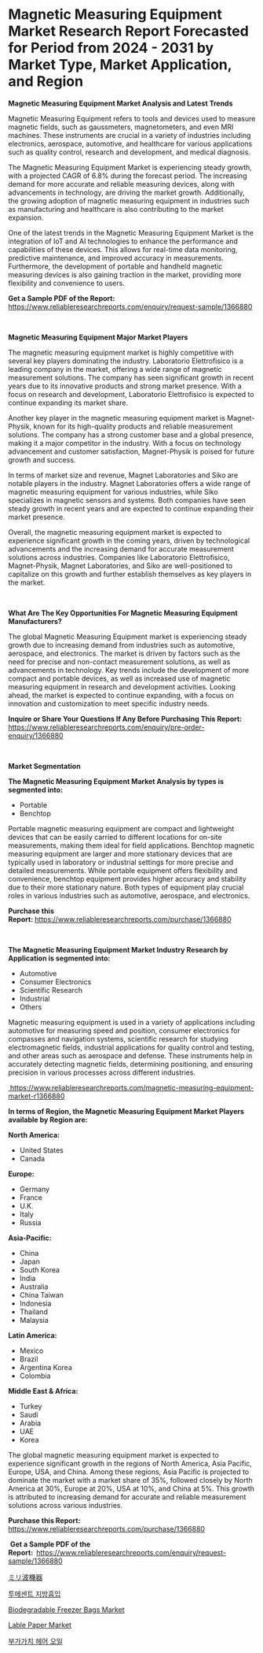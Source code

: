 <p><h1>Magnetic Measuring Equipment Market Research Report Forecasted for Period from 2024 -  2031 by Market Type, Market Application, and Region</h1></p><p><strong>Magnetic Measuring Equipment Market Analysis and Latest Trends</strong></p>
<p><p>Magnetic Measuring Equipment refers to tools and devices used to measure magnetic fields, such as gaussmeters, magnetometers, and even MRI machines. These instruments are crucial in a variety of industries including electronics, aerospace, automotive, and healthcare for various applications such as quality control, research and development, and medical diagnosis.</p><p>The Magnetic Measuring Equipment Market is experiencing steady growth, with a projected CAGR of 6.8% during the forecast period. The increasing demand for more accurate and reliable measuring devices, along with advancements in technology, are driving the market growth. Additionally, the growing adoption of magnetic measuring equipment in industries such as manufacturing and healthcare is also contributing to the market expansion.</p><p>One of the latest trends in the Magnetic Measuring Equipment Market is the integration of IoT and AI technologies to enhance the performance and capabilities of these devices. This allows for real-time data monitoring, predictive maintenance, and improved accuracy in measurements. Furthermore, the development of portable and handheld magnetic measuring devices is also gaining traction in the market, providing more flexibility and convenience to users.</p></p>
<p><strong>Get a Sample PDF of the Report:&nbsp;</strong> <a href="https://www.reliableresearchreports.com/enquiry/request-sample/1366880">https://www.reliableresearchreports.com/enquiry/request-sample/1366880</a></p>
<p>&nbsp;</p>
<p><strong>Magnetic Measuring Equipment Major Market Players</strong></p>
<p><p>The magnetic measuring equipment market is highly competitive with several key players dominating the industry. Laboratorio Elettrofisico is a leading company in the market, offering a wide range of magnetic measurement solutions. The company has seen significant growth in recent years due to its innovative products and strong market presence. With a focus on research and development, Laboratorio Elettrofisico is expected to continue expanding its market share.</p><p>Another key player in the magnetic measuring equipment market is Magnet-Physik, known for its high-quality products and reliable measurement solutions. The company has a strong customer base and a global presence, making it a major competitor in the industry. With a focus on technology advancement and customer satisfaction, Magnet-Physik is poised for future growth and success.</p><p>In terms of market size and revenue, Magnet Laboratories and Siko are notable players in the industry. Magnet Laboratories offers a wide range of magnetic measuring equipment for various industries, while Siko specializes in magnetic sensors and systems. Both companies have seen steady growth in recent years and are expected to continue expanding their market presence.</p><p>Overall, the magnetic measuring equipment market is expected to experience significant growth in the coming years, driven by technological advancements and the increasing demand for accurate measurement solutions across industries. Companies like Laboratorio Elettrofisico, Magnet-Physik, Magnet Laboratories, and Siko are well-positioned to capitalize on this growth and further establish themselves as key players in the market.</p></p>
<p>&nbsp;</p>
<p><strong>What Are The Key Opportunities For Magnetic Measuring Equipment Manufacturers?</strong></p>
<p><p>The global Magnetic Measuring Equipment market is experiencing steady growth due to increasing demand from industries such as automotive, aerospace, and electronics. The market is driven by factors such as the need for precise and non-contact measurement solutions, as well as advancements in technology. Key trends include the development of more compact and portable devices, as well as increased use of magnetic measuring equipment in research and development activities. Looking ahead, the market is expected to continue expanding, with a focus on innovation and customization to meet specific industry needs.</p></p>
<p><strong>Inquire or Share Your Questions If Any Before Purchasing This Report:</strong> <a href="https://www.reliableresearchreports.com/enquiry/pre-order-enquiry/1366880">https://www.reliableresearchreports.com/enquiry/pre-order-enquiry/1366880</a></p>
<p>&nbsp;</p>
<p><strong>Market Segmentation</strong></p>
<p><strong>The Magnetic Measuring Equipment Market Analysis by types is segmented into:</strong></p>
<p><ul><li>Portable</li><li>Benchtop</li></ul></p>
<p><p>Portable magnetic measuring equipment are compact and lightweight devices that can be easily carried to different locations for on-site measurements, making them ideal for field applications. Benchtop magnetic measuring equipment are larger and more stationary devices that are typically used in laboratory or industrial settings for more precise and detailed measurements. While portable equipment offers flexibility and convenience, benchtop equipment provides higher accuracy and stability due to their more stationary nature. Both types of equipment play crucial roles in various industries such as automotive, aerospace, and electronics.</p></p>
<p><strong>Purchase this Report:&nbsp;</strong><a href="https://www.reliableresearchreports.com/purchase/1366880">https://www.reliableresearchreports.com/purchase/1366880</a></p>
<p>&nbsp;</p>
<p><strong>The Magnetic Measuring Equipment Market Industry Research by Application is segmented into:</strong></p>
<p><ul><li>Automotive</li><li>Consumer Electronics</li><li>Scientific Research</li><li>Industrial</li><li>Others</li></ul></p>
<p><p>Magnetic measuring equipment is used in a variety of applications including automotive for measuring speed and position, consumer electronics for compasses and navigation systems, scientific research for studying electromagnetic fields, industrial applications for quality control and testing, and other areas such as aerospace and defense. These instruments help in accurately detecting magnetic fields, determining positioning, and ensuring precision in various processes across different industries.</p></p>
<p><a href="https://www.reliableresearchreports.com/magnetic-measuring-equipment-market-r1366880">&nbsp;https://www.reliableresearchreports.com/magnetic-measuring-equipment-market-r1366880</a></p>
<p><strong>In terms of Region, the Magnetic Measuring Equipment Market Players available by Region are:</strong></p>
<p>
    <p> <strong> North America: </strong>
        <ul>
            <li>United States</li>
            <li>Canada</li>
        </ul>
        </p> 
    <p> <strong> Europe: </strong>
        <ul>
            <li>Germany</li>
            <li>France</li>
            <li>U.K.</li>
            <li>Italy</li>
            <li>Russia</li>
        </ul>
        </p> 
    <p> <strong> Asia-Pacific: </strong>
        <ul>
            <li>China</li>
            <li>Japan</li>
            <li>South Korea</li>
            <li>India</li>
            <li>Australia</li>
            <li>China Taiwan</li>
            <li>Indonesia</li>
            <li>Thailand</li>
            <li>Malaysia</li>
        </ul>
        </p> 
    <p> <strong> Latin America: </strong>
        <ul>
            <li>Mexico</li>
            <li>Brazil</li>
            <li>Argentina Korea</li>
            <li>Colombia</li>
        </ul>
        </p> 
    <p> <strong> Middle East & Africa: </strong>
        <ul>
            <li>Turkey</li>
            <li>Saudi</li>
            <li>Arabia</li>
            <li>UAE</li>
            <li>Korea</li>
        </ul>
    </p>
    </p>
<p><p>The global magnetic measuring equipment market is expected to experience significant growth in the regions of North America, Asia Pacific, Europe, USA, and China. Among these regions, Asia Pacific is projected to dominate the market with a market share of 35%, followed closely by North America at 30%, Europe at 20%, USA at 10%, and China at 5%. This growth is attributed to increasing demand for accurate and reliable measurement solutions across various industries.</p></p>
<p><strong>Purchase this Report: </strong><a href="https://www.reliableresearchreports.com/purchase/1366880">https://www.reliableresearchreports.com/purchase/1366880</a></p>
<p>&nbsp;<strong>Get a Sample PDF of the Report:&nbsp;&nbsp;</strong><a href="https://www.reliableresearchreports.com/enquiry/request-sample/1366880">https://www.reliableresearchreports.com/enquiry/request-sample/1366880</a></p>
<p><strong></strong></p>
<p><p><a href="https://medium.com/@lucasrandall2020/%E3%83%9F%E3%83%AA%E6%B3%A2%E8%A3%85%E7%BD%AE%E5%B8%82%E5%A0%B4%E3%81%AF-%E5%B8%82%E5%A0%B4%E3%82%B7%E3%82%A7%E3%82%A2-%E5%B8%82%E5%A0%B4%E5%8B%95%E5%90%91-%E5%B8%82%E5%A0%B4%E6%88%90%E9%95%B7%E3%81%AB%E9%96%A2%E3%81%99%E3%82%8B%E6%83%85%E5%A0%B1%E3%82%92%E6%8F%90%E4%BE%9B%E3%81%97%E3%81%BE%E3%81%99-924045d64595">ミリ波機器</a></p><p><a href="https://medium.com/@cierrahayes1930/%EC%A1%B0%EB%B0%95%ED%95%9C-%EC%A7%80%EB%B0%A9%ED%9D%A1%EC%9D%B8-%EC%8B%9C%EC%9E%A5-%EC%84%B1%EA%B3%B5%EC%A0%81%EC%9D%B8-%EB%B9%84%EC%A6%88%EB%8B%88%EC%8A%A4-%EC%A0%84%EB%9E%B5%EC%9D%98-%EC%97%B4%EC%87%A0-2031%EB%85%84%EA%B9%8C%EC%A7%80-%EC%98%88%EC%B8%A1-44c2cf46d4b9">투메센트 지방흡입</a></p><p><a href="https://github.com/BryceTownsendr/Market-Research-Report-List-5/blob/main/biodegradable-freezer-bags-market.md">Biodegradable Freezer Bags Market</a></p><p><a href="https://github.com/caicuccucga/Market-Research-Report-List-1/blob/main/lable-paper-market.md">Lable Paper Market</a></p><p><a href="https://medium.com/@leeusso5656/%EA%B0%80%EC%B9%98-%EC%B6%94%EA%B0%80-%ED%97%A4%EC%96%B4-%EC%98%A4%EC%9D%BC-%EC%8B%9C%EC%9E%A5-%EA%B2%BD%EC%9F%81-%EB%B6%84%EC%84%9D-%EC%8B%9C%EC%9E%A5-%EB%8F%99%ED%96%A5-%EB%B0%8F-2031%EB%85%84%EA%B9%8C%EC%A7%80%EC%9D%98-%EC%98%88%EC%B8%A1-0e567830afee">부가가치 헤어 오일</a></p></p>